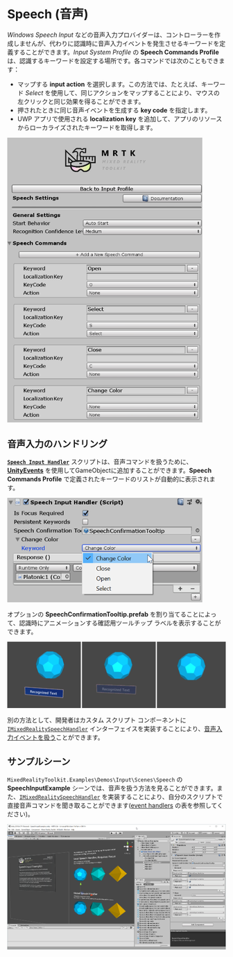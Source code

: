 # Speech (音声)

*Windows Speech Input* などの音声入力プロバイダーは、コントローラーを作成しませんが、代わりに認識時に音声入力イベントを発生させるキーワードを定義することができます。*Input System Profile* の **Speech Commands Profile** は、認識するキーワードを設定する場所です。各コマンドでは次のこともできます：

- マップする **input action** を選択します。この方法では、たとえば、キーワード *Select* を使用して、同じアクションをマップすることにより、マウスの左クリックと同じ効果を得ることができます。
- 押されたときに同じ音声イベントを生成する **key code** を指定します。
- UWP アプリで使用される **localization key** を追加して、アプリのリソースからローカライズされたキーワードを取得します。

<img src="../../Documentation/Images/Input/SpeechCommandsProfile.png" width="450px">

## 音声入力のハンドリング

[**`Speech Input Handler`**](xref:Microsoft.MixedReality.Toolkit.Input.SpeechInputHandler) スクリプトは、音声コマンドを扱うために、[**UnityEvents**](https://docs.unity3d.com/Manual/UnityEvents.html) を使用してGameObjectに追加することができます。**Speech Commands Profile** で定義されたキーワードのリストが自動的に表示されます。

<img src="../../Documentation/Images/Input/SpeechCommands_SpeechInputHandler1.png" width="450px">

オプションの **SpeechConfirmationTooltip.prefab** を割り当てることによって、認識時にアニメーションする確認用ツールチップ ラベルを表示することができます。 

<img src="../../Documentation/Images/Input/SpeechCommands_SpeechInputHandler2.png">

別の方法として、開発者はカスタム スクリプト コンポーネントに [`IMixedRealitySpeechHandler`](xref:Microsoft.MixedReality.Toolkit.Input.IMixedRealitySpeechHandler) インターフェイスを実装することにより、[音声入力イベントを扱う](InputEvents.md#input-event-interface-example)ことができます。

## サンプルシーン

`MixedRealityToolkit.Examples\Demos\Input\Scenes\Speech` の **SpeechInputExample** シーンでは、音声を扱う方法を見ることができます。また、[`IMixedRealitySpeechHandler`](xref:Microsoft.MixedReality.Toolkit.Input.IMixedRealitySpeechHandler) を実装することにより、自分のスクリプトで直接音声コマンドを聞き取ることができます([event handlers](InputEvents.md) の表を参照してください)。

<img src="../../Documentation/Images/Input/SpeechExampleScene.png" width="750px">
